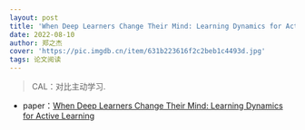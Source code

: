 ```yaml
---
layout: post
title: 'When Deep Learners Change Their Mind: Learning Dynamics for Active Learning'
date: 2022-08-10
author: 郑之杰
cover: 'https://pic.imgdb.cn/item/631b223616f2c2beb1c4493d.jpg'
tags: 论文阅读
---
```


> CAL：对比主动学习.

- paper：[When Deep Learners Change Their Mind: Learning Dynamics for Active Learning](https://arxiv.org/abs/2107.14707)


